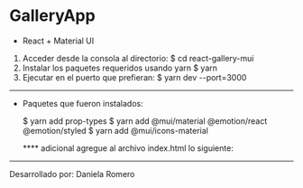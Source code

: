 # GalleryApp 

* React + Material UI

1. Acceder desde la consola al directorio: 
   $ cd react-gallery-mui
2. Instalar los paquetes requeridos usando yarn
   $ yarn
3. Ejecutar en el puerto que prefieran:
   $ yarn dev --port=3000


****************************************************************
* Paquetes que fueron instalados:

    $ yarn add prop-types
    $ yarn add @mui/material @emotion/react @emotion/styled
    $ yarn add @mui/icons-material

    **** adicional agregue al archivo index.html lo siguiente:
        <link 
            rel="stylesheet" 
            href="https://fonts.googleapis.com/css?family=Roboto:300,400,500,700&display=swap"
        />


****************************************************************

Desarrollado por: Daniela Romero
